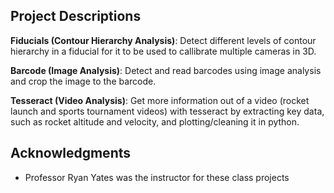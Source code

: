 ## Project Descriptions
**Fiducials (Contour Hierarchy Analysis)**: Detect different levels of contour hierarchy in a fiducial for it to be used to callibrate multiple cameras in 3D.

**Barcode (Image Analysis)**: Detect and read barcodes using image analysis and crop the image to the barcode.

**Tesseract (Video Analysis)**: Get more information out of a video (rocket launch and sports tournament videos) with tesseract by extracting key data, such as rocket altitude and velocity, and plotting/cleaning it in python.

## Acknowledgments
- Professor Ryan Yates was the instructor for these class projects
